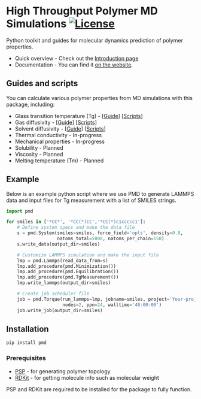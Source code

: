 # High Throughput Polymer MD Simulations [![License](https://img.shields.io/badge/license-MIT-blue.svg)](http://opensource.org/licenses/MIT)

Python toolkit and guides for molecular dynamics prediction of polymer properties.

- Quick overview - Check out the [Introduction page](https://high-throughput-pmd.netlify.app/docs/intro)
- Documentation - You can find it [on the website](https://high-throughput-pmd.netlify.app/api/overview).

## Guides and scripts

You can calculate various polymer properties from MD simulations with this package, including:

- Glass transition temperature (Tg) - [[Guide](http://high-throughput-pmd.netlify.app/docs/guides/glass-transition-temperature)] [[Scripts](https://github.com/Ramprasad-Group/High-Throughput-Polymer-MD-Simulations/tree/main/scripts/Tg)]
- Gas diffusivity - [[Guide](http://high-throughput-pmd.netlify.app/docs/guides/gas-diffusivity)] [[Scripts](https://github.com/Ramprasad-Group/High-Throughput-Polymer-MD-Simulations/tree/main/scripts/Gas_diffusivity)]
- Solvent diffusivity - [[Guide](http://high-throughput-pmd.netlify.app/docs/guides/solvent-diffusivity)] [[Scripts](https://github.com/Ramprasad-Group/High-Throughput-Polymer-MD-Simulations/tree/main/scripts/Solvent_diffusivity)]
- Thermal conductivity - In-progress
- Mechanical properties - In-progress
- Solubility - Planned
- Viscosity - Planned
- Melting temperature (Tm) - Planned

## Example

Below is an example python script where we use PMD to generate LAMMPS data and input files for Tg measurement with a list of SMILES strings.

```python
import pmd

for smiles in ['*CC*', '*CC(*)CC','*CC(*)c1ccccc1']:
    # Define system specs and make the data file
    s = pmd.System(smiles=smiles, force_field='opls', density=0.8,
                   natoms_total=5000, natoms_per_chain=150)
    s.write_data(output_dir=smiles)

    # Customize LAMMPS simulation and make the input file
    lmp = pmd.Lammps(read_data_from=s)
    lmp.add_procedure(pmd.Minimization())
    lmp.add_procedure(pmd.Equilibration())
    lmp.add_procedure(pmd.TgMeasurement())
    lmp.write_lammps(output_dir=smiles)

    # Create job scheduler file
    job = pmd.Torque(run_lammps=lmp, jobname=smiles, project='Your-project-id',
                     nodes=2, ppn=24, walltime='48:00:00')
    job.write_job(output_dir=smiles)
```

## Installation

```bash
pip install pmd
```

### Prerequisites

- [PSP](https://github.com/Ramprasad-Group/PSP) - for generating polymer topology
- [RDKit](https://www.rdkit.org/) - for getting molecule info such as molecular weight

PSP and RDKit are required to be installed for the package to fully function.
